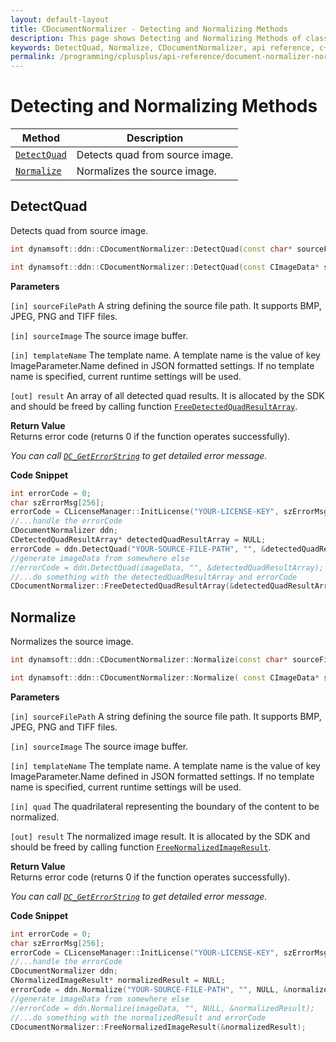 ```yaml
---
layout: default-layout
title: CDocumentNormalizer - Detecting and Normalizing Methods
description: This page shows Detecting and Normalizing Methods of class CDocumentNormalizer of Dynamsoft Document Normalizer SDK C++ Edition.
keywords: DetectQuad, Normalize, CDocumentNormalizer, api reference, c++
permalink: /programming/cplusplus/api-reference/document-normalizer-normalizing-v1.0.0.html
---
```


# Detecting and Normalizing Methods

| Method               | Description |
|----------------------|-------------|
| [`DetectQuad`](#detectquad) | Detects quad from source image. |
| [`Normalize`](#normalize) | Normalizes the source image. |

## DetectQuad

Detects quad from source image.

```cpp
int dynamsoft::ddn::CDocumentNormalizer::DetectQuad(const char* sourceFilePath, const char* templateName, CDetectedQuadResultArray** result)

int dynamsoft::ddn::CDocumentNormalizer::DetectQuad(const CImageData* sourceImage, const char* templateName, CDetectedQuadResultArray** result)

```

**Parameters**

`[in] sourceFilePath` A string defining the source file path. It supports BMP, JPEG, PNG and TIFF files.

`[in] sourceImage` The source image buffer.

`[in] templateName` The template name. A template name is the value of key ImageParameter.Name defined in JSON formatted settings. If no template name is specified, current runtime settings will be used.

`[out] result` An array of all detected quad results. It is allocated by the SDK and should be freed by calling function [`FreeDetectedQuadResultArray`](document-normalizer-result.md#freedetectedquadresultarray).

**Return Value**  
Returns error code (returns 0 if the function operates successfully).

*You can call [`DC_GetErrorString`](document-normalizer-general.md#dc_geterrorstring) to get detailed error message.*

**Code Snippet**

```cpp
int errorCode = 0;
char szErrorMsg[256];
errorCode = CLicenseManager::InitLicense("YOUR-LICENSE-KEY", szErrorMsg, 256);
//...handle the errorCode
CDocumentNormalizer ddn;
CDetectedQuadResultArray* detectedQuadResultArray = NULL;
errorCode = ddn.DetectQuad("YOUR-SOURCE-FILE-PATH", "", &detectedQuadResultArray);
//generate imageData from somewhere else
//errorCode = ddn.DetectQuad(imageData, "", &detectedQuadResultArray);
//...do something with the detectedQuadResultArray and errorCode
CDocumentNormalizer::FreeDetectedQuadResultArray(&detectedQuadResultArray);
```

## Normalize

Normalizes the source image.

```cpp
int dynamsoft::ddn::CDocumentNormalizer::Normalize(const char* sourceFilePath, const char* templateName, const CQuadrilateral* quad, CNormalizedImageResult** result)

int dynamsoft::ddn::CDocumentNormalizer::Normalize( const CImageData* sourceImage, const char* templateName, const CQuadrilateral* quad, CNormalizedImageResult ** result)

```

**Parameters**

`[in] sourceFilePath` A string defining the source file path. It supports BMP, JPEG, PNG and TIFF files.

`[in] sourceImage` The source image buffer.

`[in] templateName` The template name. A template name is the value of key ImageParameter.Name defined in JSON formatted settings. If no template name is specified, current runtime settings will be used.

`[in] quad` The quadrilateral representing the boundary of the content to be normalized.

`[out] result` The normalized image result. It is allocated by the SDK and should be freed by calling function [`FreeNormalizedImageResult`](document-normalizer-result.md#freenormalizedimageresult).

**Return Value**  
Returns error code (returns 0 if the function operates successfully).

*You can call [`DC_GetErrorString`](document-normalizer-general.md#dc_geterrorstring) to get detailed error message.*

**Code Snippet**

```cpp
int errorCode = 0;
char szErrorMsg[256];
errorCode = CLicenseManager::InitLicense("YOUR-LICENSE-KEY", szErrorMsg, 256);
//...handle the errorCode
CDocumentNormalizer ddn;
CNormalizedImageResult* normalizedResult = NULL;
errorCode = ddn.Normalize("YOUR-SOURCE-FILE-PATH", "", NULL, &normalizedResult);
//generate imageData from somewhere else
//errorCode = ddn.Normalize(imageData, "", NULL, &normalizedResult);
//...do something with the normalizedResult and errorCode
CDocumentNormalizer::FreeNormalizedImageResult(&normalizedResult);
```
